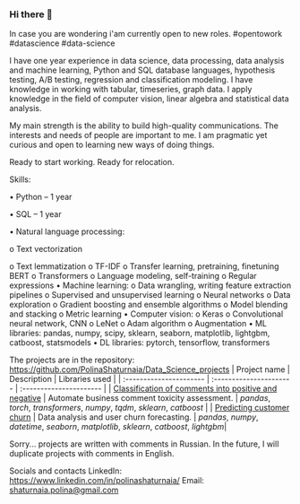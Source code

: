 ### Hi there 👋

In case you are wondering i'am currently open to new roles.
#opentowork #datascience #data-science

I have one year experience in data science, data processing, data analysis and machine learning, Python and SQL database languages, hypothesis testing, A/B testing, regression and classification modeling. I have knowledge in working with tabular, timeseries, graph data. I apply knowledge in the field of computer vision, linear algebra and statistical data analysis.

My main strength is the ability to build high-quality communications. The interests and needs of people are important to me. I am pragmatic yet curious and open to learning new ways of doing things.

Ready to start working.
Ready for relocation.

Skills:

•	Python – 1 year

•	SQL – 1 year

•	Natural language processing:

  o	Text vectorization
  
  o	Text lemmatization
  o	TF-IDF
  o	Transfer learning, pretraining, finetuning BERT
  o	Transformers
  o	Language modeling, self-training
  o	Regular expressions
•	Machine learning:
  o	Data wrangling, writing feature extraction pipelines
  o	Supervised and unsupervised learning
  o	Neural networks
  o	Data exploration
  o	Gradient boosting and ensemble algorithms
  o	Model blending and stacking
  o	Metric learning
•	Computer vision:
  o	Keras
  o	Сonvolutional neural network, CNN
  o	LeNet
  o	Adam algorithm
  o	Augmentation
•	ML libraries: pandas, numpy, scipy, sklearn, seaborn, matplotlib, lightgbm, catboost, statsmodels
•	DL libraries: pytorch, tensorflow, transformers

The projects are in the repository: https://github.com/PolinaShaturnaia/Data_Science_projects
| Project name | Description | Libraries used | 
| :---------------------- | :---------------------- | :---------------------- |
| [Classification of comments into positive and negative](toxic-comments-with-BERT) | Automate business comment toxicity assessment. | *pandas*, *torch*, *transformers*, *numpy*, *tqdm*, *sklearn*, *catboost* |
| [Predicting customer churn](predicting-customer-loss) | Data analysis and user churn forecasting. | *pandas*, *numpy*, *datetime*, *seaborn*, *matplotlib*, *sklearn*, *catboost*, *lightgbm*|

Sorry... projects are written with comments in Russian. In the future, I will duplicate projects with comments in English.

Socials and contacts
LinkedIn: https://www.linkedin.com/in/polinashaturnaia/
Email: shaturnaia.polina@gmail.com
